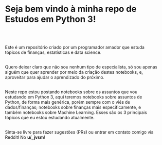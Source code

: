 # Seja bem vindo à minha repo de Estudos em Python 3!
<br><br>

Este é um repositório criado por um programador amador que estuda tópicos de finanças, estatísticas e data science. <br><br>

Quero deixar claro que não sou nenhum tipo de especialista, só sou apenas alguém que quer aprender por meio da criação destes notebooks, e, aproveitar para ajudar o aprendizado do próximo.<br><br>

Neste repo estou postando notebooks sobre os assuntos que vou estudando em Python 3, aqui teremos notebooks sobre assuntos de Python, de forma mais genérica, porém sempre com o viés de dados/finanças; notebooks sobre finanças mais especificamente, e também notebooks sobre Machine Learning. Esses são os 3 principais tópicos que eu estou estudando atualmente.<br><br>

Sinta-se livre para fazer sugestões (PRs) ou entrar em contato comigo via Reddit! No **u/_jvsm**!